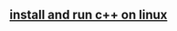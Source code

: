 ## [install and run c++ on linux](https://www.geeksforgeeks.org/how-to-install-opencv-in-c-on-linux/)
